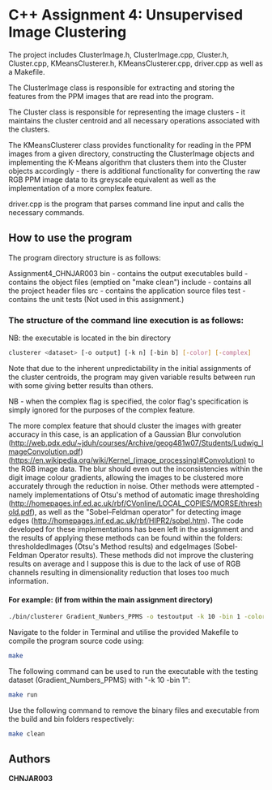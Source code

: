# C++ Assignment 4: Unsupervised Image Clustering

The project includes ClusterImage.h, ClusterImage.cpp, Cluster.h, Cluster.cpp, KMeansClusterer.h, KMeansClusterer.cpp, driver.cpp as well as a Makefile.

The ClusterImage class is responsible for extracting and storing the features from the PPM images that are read into the program.

The Cluster class is responsible for representing the image clusters - it maintains the cluster centroid and all necessary operations associated with the clusters.

The KMeansClusterer class provides functionality for reading in the PPM images from a given directory, constructing the ClusterImage objects and implementing the K-Means algorithm that clusters them into the Cluster objects accordingly - there is additional functionality for converting the raw RGB PPM image data to its greyscale equivalent as well as the implementation of a more complex feature.

driver.cpp is the program that parses command line input and calls the necessary commands.

## How to use the program

The program directory structure is as follows:

Assignment4_CHNJAR003
bin - contains the output executables
build - contains the object files (emptied on "make clean")
include - contains all the project header files
src - contains the application source files
test - contains the unit tests (Not used in this assignment.)

### The structure of the command line execution is as follows:

NB: the executable is located in the bin directory

```bash
clusterer <dataset> [-o output] [-k n] [-bin b] [-color] [-complex]
```

Note that due to the inherent unpredictability in the initial assignments of the cluster centroids, the program may given variable results between run with some giving better results than others.

NB - when the complex flag is specified, the color flag's specification is simply ignored for the purposes of the complex feature.

The more complex feature that should cluster the images with greater accuracy in this case, is an application of a Gaussian Blur convolution (http://web.pdx.edu/~jduh/courses/Archive/geog481w07/Students/Ludwig_ImageConvolution.pdf)(https://en.wikipedia.org/wiki/Kernel_(image_processing)#Convolution) to the RGB image data. The blur should even out the inconsistencies within the digit image colour gradients, allowing the images to be clustered more accurately through the reduction in noise. Other methods were attempted - namely implementations of Otsu's method of automatic image thresholding (http://homepages.inf.ed.ac.uk/rbf/CVonline/LOCAL_COPIES/MORSE/threshold.pdf), as well as the "Sobel–Feldman operator" for detecting image edges (http://homepages.inf.ed.ac.uk/rbf/HIPR2/sobel.htm). The code developed for these implementations has been left in the assignment and the results of applying these methods can be found within the folders: thresholdedImages (Otsu's Method results) and edgeImages (Sobel-Feldman Operator results). These methods did not improve the clustering results on average and I suppose this is due to the lack of use of RGB channels resulting in dimensionality reduction that loses too much information.

#### For example: (if from within the main assignment directory)

```bash
./bin/clusterer Gradient_Numbers_PPMS -o testoutput -k 10 -bin 1 -color
```

Navigate to the folder in Terminal and utilise the provided Makefile to compile the program source code using:

```bash
make
```

The following command can be used to run the executable with the testing dataset (Gradient_Numbers_PPMS) with "-k 10 -bin 1":

```bash
make run
```

Use the following command to remove the binary files and executable from the build and bin folders respectively:

```bash
make clean
```

## Authors

**CHNJAR003**
